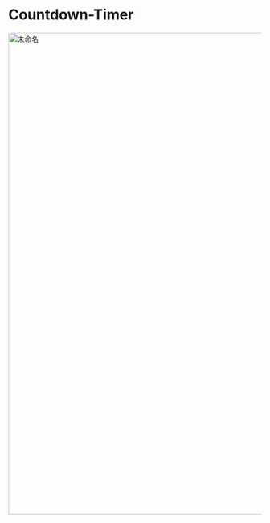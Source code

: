 # Countdown-Timer
<img width="958" alt="未命名" src="https://user-images.githubusercontent.com/62473938/127740222-19293077-7486-405a-ae02-f29da9b60b97.png">

